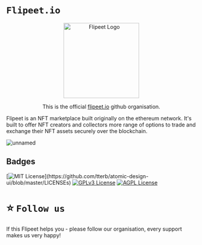 # `Flipeet.io`

<p align="center">
  <a href="http://flipeet.io/" target="blank">
  <img src="https://res.cloudinary.com/dewvs0nf9/image/upload/v1651562093/Flipeet/frame_23_opunzp.png" width="200" alt="Flipeet Logo" />
  </a>
</p>

[circleci-image]: https://res.cloudinary.com/dewvs0nf9/image/upload/v1651562093/Flipeet/frame_23_opunzp.png
[circleci-url]: https://flipeet.io

  <p align="center">This is the official <a href="http://flipeet.io" target="_blank">flipeet.io</a> 
github organisation.</p>
    <p align="center">
</p>

Flipeet is an NFT marketplace built originally on the ethereum network. It's built to offer NFT creators and collectors more range of options to trade and exchange their NFT assets securely over the blockchain.

![unnamed](https://user-images.githubusercontent.com/11097108/146640298-12da8642-8580-4906-a350-826f64970916.gif)

## Badges

[![MIT License](https://img.shields.io/apm/l/atomic-design-ui.svg?)](https://github.com/tterb/atomic-design-ui/blob/master/LICENSEs)
[![GPLv3 License](https://img.shields.io/badge/License-GPL%20v3-yellow.svg)](https://opensource.org/licenses/)
[![AGPL License](https://img.shields.io/badge/license-AGPL-blue.svg)](http://www.gnu.org/licenses/agpl-3.0)

# ⭐️ `Follow us`

If this Flipeet helps you - please follow our organisation, every support makes us very happy!
